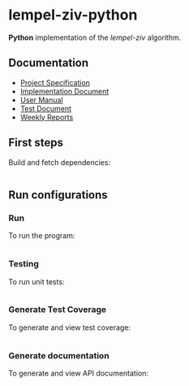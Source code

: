 # lempel-ziv-python

<b>Python</b> implementation of the <i>lempel-ziv</i> algorithm.

## Documentation

- [Project Specification](./docs/specification.md)
- [Implementation Document](./docs/implementation.md)
- [User Manual](./docs/manual.md)
- [Test Document](./docs/testing.md)
- [Weekly Reports](./docs/weekly)

## First steps

Build and fetch dependencies:

```bash
```

## Run configurations

### Run

To run the program:

```bash
```

### Testing

To run unit tests:

```bash
```

### Generate Test Coverage

To generate and view test coverage:

```bash
```

### Generate documentation

To generate and view API documentation:

```bash
```
